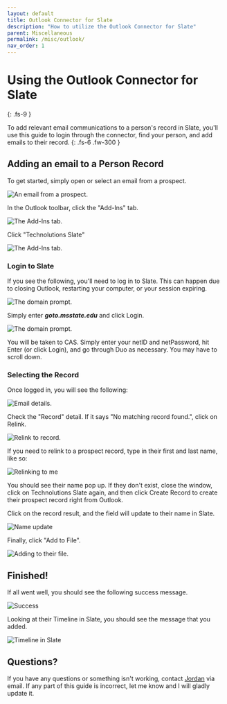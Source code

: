 ```yaml
---
layout: default
title: Outlook Connector for Slate
description: "How to utilize the Outlook Connector for Slate"
parent: Miscellaneous
permalink: /misc/outlook/
nav_order: 1
---
```


# Using the Outlook Connector for Slate
{: .fs-9 }

To add relevant email communications to a person's record in Slate, you'll use this guide to login through the connector, find your person, and add emails to their record.
{: .fs-6 .fw-300 }

## Adding an email to a Person Record
To get started, simply open or select an email from a prospect.

![An email from a prospect.]({{site.url}}{{site.baseurl}}/assets/images/misc/outlook/prospect_email.png)

In the Outlook toolbar, click the "Add-Ins" tab.

![The Add-Ins tab.]({{site.url}}{{site.baseurl}}/assets/images/misc/outlook/add_ins_tab.png)

Click "Technolutions Slate"

![The Add-Ins tab.]({{site.url}}{{site.baseurl}}/assets/images/misc/outlook/technolutions_button.png)

### Login to Slate
If you see the following, you'll need to log in to Slate. This can happen due to closing Outlook, restarting your computer, or your session expiring.

![The domain prompt.]({{site.url}}{{site.baseurl}}/assets/images/misc/outlook/domain_prompt.png)

Simply enter ***goto.msstate.edu*** and click Login.

![The domain prompt.]({{site.url}}{{site.baseurl}}/assets/images/misc/outlook/domain_prompt_2.png)

You will be taken to CAS. Simply enter your netID and netPassword, hit Enter (or click Login), and go through Duo as necessary. You may have to scroll down.

### Selecting the Record
Once logged in, you will see the following:

![Email details.]({{site.url}}{{site.baseurl}}/assets/images/misc/outlook/email_details.png)

Check the "Record" detail. If it says "No matching record found.", click on Relink.

![Relink to record.]({{site.url}}{{site.baseurl}}/assets/images/misc/outlook/relink.png)

If you need to relink to a prospect record, type in their first and last name, like so:

![Relinking to me]({{site.url}}{{site.baseurl}}/assets/images/misc/outlook/relink_me.png)

You should see their name pop up. If they don't exist, close the window, click on Technolutions Slate again, and then click Create Record to create their prospect record right from Outlook.

Click on the record result, and the field will update to their name in Slate.

![Name update]({{site.url}}{{site.baseurl}}/assets/images/misc/outlook/name_update.png)

Finally, click "Add to File".

![Adding to their file.]({{site.url}}{{site.baseurl}}/assets/images/misc/outlook/add_to_file.png)


## Finished!
If all went well, you should see the following success message.

![Success]({{site.url}}{{site.baseurl}}/assets/images/misc/outlook/success.png)

Looking at their Timeline in Slate, you should see the message that you added.

![Timeline in Slate]({{site.url}}{{site.baseurl}}/assets/images/misc/outlook/timeline.png)

## Questions?
If you have any questions or something isn't working, contact [Jordan](mailto:jordan.scruggs@msstate.edu) via email.  If any part of this guide is incorrect, let me know and I will gladly update it.
